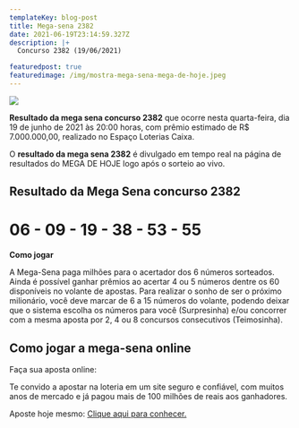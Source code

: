 ```yaml
---
templateKey: blog-post
title: Mega-sena 2382
date: 2021-06-19T23:14:59.327Z
description: |+
  Concurso 2382 (19/06/2021)

featuredpost: true
featuredimage: /img/mostra-mega-sena-mega-de-hoje.jpeg
---
```

![](/img/mostra-mega-sena-mega-de-hoje.jpeg)

**Resultado da mega sena concurso 2382** que ocorre nesta quarta-feira, dia 19 de junho de 2021 às 20:00 horas, com prêmio estimado de R$ 7.000.000,00, realizado no Espaço Loterias Caixa.

O **resultado da mega sena 2382** é divulgado em tempo real na página de resultados do MEGA DE HOJE logo após o sorteio ao vivo.

## Resultado da Mega Sena concurso 2382

# 06 - 09 - 19 - 38 - 53 - 55

**Como jogar**

A Mega-Sena paga milhões para o acertador dos 6 números sorteados. Ainda é possível ganhar prêmios ao acertar 4 ou 5 números dentre os 60 disponíveis no volante de apostas. Para realizar o sonho de ser o próximo milionário, você deve marcar de 6 a 15 números do volante, podendo deixar que o sistema escolha os números para você (Surpresinha) e/ou concorrer com a mesma aposta por 2, 4 ou 8 concursos consecutivos (Teimosinha).

## **Como jogar a mega-sena online**

Faça sua aposta online:

Te convido a apostar na loteria em um site seguro e confiável, com muitos anos de mercado e já pagou mais de 100 milhões de reais aos ganhadores.

Aposte hoje mesmo: [Clique aqui para conhecer.](http://bit.ly/aposte-online)
